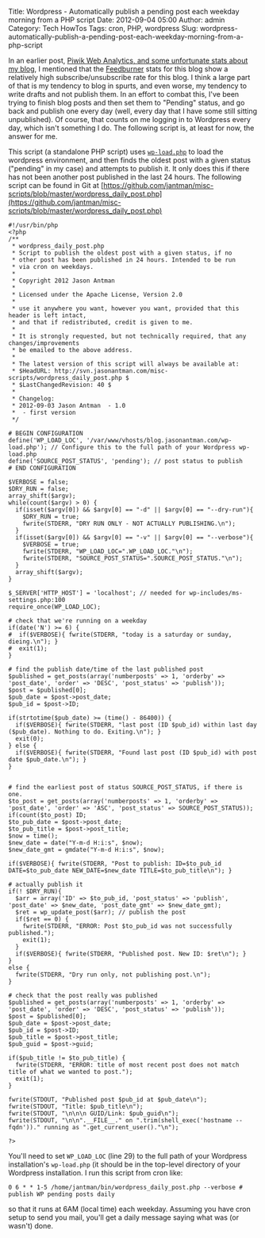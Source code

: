 Title: Wordpress - Automatically publish a pending post each weekday morning from a PHP script
Date: 2012-09-04 05:00
Author: admin
Category: Tech HowTos
Tags: cron, PHP, wordpress
Slug: wordpress-automatically-publish-a-pending-post-each-weekday-morning-from-a-php-script

In an earlier post, [Piwik Web Analytics, and some unfortunate stats
about my
blog](/2012/08/piwik-web-analytics-and-some-unfortunate-stats-about-my-blog/),
I mentioned that the [Feedburner](http://feedburner.google.com/) stats
for this blog show a relatively high subscribe/unsubscribe rate for this
blog. I think a large part of that is my tendency to blog in spurts, and
even worse, my tendency to write drafts and not publish them. In an
effort to combat this, I've been trying to finish blog posts and then
set them to "Pending" status, and go back and publish one every day
(well, every day that I have some still sitting unpublished). Of course,
that counts on me logging in to Wordpress every day, which isn't
something I do. The following script is, at least for now, the answer
for me.

This script (a standalone PHP script) uses
[`wp-load.php`](http://core.trac.wordpress.org/browser/trunk/wp-load.php)
to load the wordpress environment, and then finds the oldest post with a
given status ("pending" in my case) and attempts to publish it. It only
does this if there has not been another post published in the last 24
hours. The following script can be found in Git at
[https://github.com/jantman/misc-scripts/blob/master/wordpress_daily_post.php](https://github.com/jantman/misc-scripts/blob/master/wordpress_daily_post.php)

<!---
sourceinclude
--->
~~~~{.php}
#!/usr/bin/php
<?php
/**
 * wordpress_daily_post.php
 * Script to publish the oldest post with a given status, if no
 * other post has been published in 24 hours. Intended to be run
 * via cron on weekdays.
 *
 * Copyright 2012 Jason Antman 
 *
 * Licensed under the Apache License, Version 2.0 
 *
 * use it anywhere you want, however you want, provided that this header is left intact,
 * and that if redistributed, credit is given to me.
 *
 * It is strongly requested, but not technically required, that any changes/improvements
 * be emailed to the above address.
 *
 * The latest version of this script will always be available at:
 * $HeadURL: http://svn.jasonantman.com/misc-scripts/wordpress_daily_post.php $
 * $LastChangedRevision: 40 $
 *
 * Changelog:
 * 2012-09-03 Jason Antman  - 1.0
 *  - first version
 */

# BEGIN CONFIGURATION
define('WP_LOAD_LOC', '/var/www/vhosts/blog.jasonantman.com/wp-load.php'); // Configure this to the full path of your Wordpress wp-load.php
define('SOURCE_POST_STATUS', 'pending'); // post status to publish
# END CONFIGURATION

$VERBOSE = false;
$DRY_RUN = false;
array_shift($argv);
while(count($argv) > 0) {
  if(isset($argv[0]) && $argv[0] == "-d" || $argv[0] == "--dry-run"){
    $DRY_RUN = true;
    fwrite(STDERR, "DRY RUN ONLY - NOT ACTUALLY PUBLISHING.\n");
  }
  if(isset($argv[0]) && $argv[0] == "-v" || $argv[0] == "--verbose"){
    $VERBOSE = true;
    fwrite(STDERR, "WP_LOAD_LOC=".WP_LOAD_LOC."\n");
    fwrite(STDERR, "SOURCE_POST_STATUS=".SOURCE_POST_STATUS."\n");
  }
  array_shift($argv);
}

$_SERVER['HTTP_HOST'] = 'localhost'; // needed for wp-includes/ms-settings.php:100
require_once(WP_LOAD_LOC);

# check that we're running on a weekday
if(date('N') >= 6) {
#  if($VERBOSE){ fwrite(STDERR, "today is a saturday or sunday, dieing.\n"); }
#  exit(1);
}

# find the publish date/time of the last published post
$published = get_posts(array('numberposts' => 1, 'orderby' => 'post_date', 'order' => 'DESC', 'post_status' => 'publish'));
$post = $published[0];
$pub_date = $post->post_date;
$pub_id = $post->ID;

if(strtotime($pub_date) >= (time() - 86400)) {
  if($VERBOSE){ fwrite(STDERR, "last post (ID $pub_id) within last day ($pub_date). Nothing to do. Exiting.\n"); }
  exit(0);
} else {
  if($VERBOSE){ fwrite(STDERR, "Found last post (ID $pub_id) with post date $pub_date.\n"); }
}


# find the earliest post of status SOURCE_POST_STATUS, if there is one.
$to_post = get_posts(array('numberposts' => 1, 'orderby' => 'post_date', 'order' => 'ASC', 'post_status' => SOURCE_POST_STATUS));
if(count($to_post) ID;
$to_pub_date = $post->post_date;
$to_pub_title = $post->post_title;
$now = time();
$new_date = date("Y-m-d H:i:s", $now);
$new_date_gmt = gmdate("Y-m-d H:i:s", $now);

if($VERBOSE){ fwrite(STDERR, "Post to publish: ID=$to_pub_id DATE=$to_pub_date NEW_DATE=$new_date TITLE=$to_pub_title\n"); }

# actually publish it
if(! $DRY_RUN){
  $arr = array('ID' => $to_pub_id, 'post_status' => 'publish', 'post_date' => $new_date, 'post_date_gmt' => $new_date_gmt);
  $ret = wp_update_post($arr); // publish the post
  if($ret == 0) {
    fwrite(STDERR, "ERROR: Post $to_pub_id was not successfully published.");
    exit(1);
  }
  if($VERBOSE){ fwrite(STDERR, "Published post. New ID: $ret\n"); }
}
else {
  fwrite(STDERR, "Dry run only, not publishing post.\n");
}

# check that the post really was published
$published = get_posts(array('numberposts' => 1, 'orderby' => 'post_date', 'order' => 'DESC', 'post_status' => 'publish'));
$post = $published[0];
$pub_date = $post->post_date;
$pub_id = $post->ID;
$pub_title = $post->post_title;
$pub_guid = $post->guid;

if($pub_title != $to_pub_title) {
  fwrite(STDERR, "ERROR: title of most recent post does not match title of what we wanted to post.");
  exit(1);
}

fwrite(STDOUT, "Published post $pub_id at $pub_date\n");
fwrite(STDOUT, "Title: $pub_title\n");
fwrite(STDOUT, "\n\n\n GUID/Link: $pub_guid\n");
fwrite(STDOUT, "\n\n".__FILE__." on ".trim(shell_exec('hostname --fqdn'))." running as ".get_current_user()."\n");

?>
~~~~

You'll need to set `WP_LOAD_LOC` (line 29) to the full path of your
Wordpress installation's `wp-load.php` (it should be in the top-level
directory of your Wordpress installation. I run this script from cron
like:

~~~~{.text}
0 6 * * 1-5 /home/jantman/bin/wordpress_daily_post.php --verbose # publish WP pending posts daily
~~~~

so that it runs at 6AM (local time) each weekday. Assuming you have cron
setup to send you mail, you'll get a daily message saying what was (or
wasn't) done.
